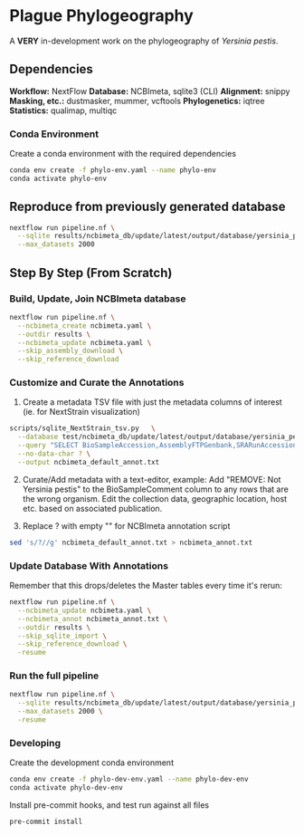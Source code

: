 # Plague Phylogeography

A **VERY** in-development work on the phylogeography of *Yersinia pestis*.

## Dependencies

**Workflow:** NextFlow
**Database:** NCBImeta, sqlite3 (CLI)
**Alignment:** snippy
**Masking, etc.:** dustmasker, mummer, vcftools
**Phylogenetics:** iqtree
**Statistics:** qualimap, multiqc

### Conda Environment

Create a conda environment with the required dependencies

```bash
conda env create -f phylo-env.yaml --name phylo-env
conda activate phylo-env
```

## Reproduce from previously generated database

```bash
nextflow run pipeline.nf \
  --sqlite results/ncbimeta_db/update/latest/output/database/yersinia_pestis_db.sqlite \
  --max_datasets 2000
```

## Step By Step (From Scratch)

### Build, Update, Join NCBImeta database

```bash
nextflow run pipeline.nf \
  --ncbimeta_create ncbimeta.yaml \
  --outdir results \
  --ncbimeta_update ncbimeta.yaml \
  --skip_assembly_download \
  --skip_reference_download
```

### Customize and Curate the Annotations

1. Create a metadata TSV file with just the metadata columns of interest (ie. for NextStrain visualization)

```bash
scripts/sqlite_NextStrain_tsv.py   \
  --database test/ncbimeta_db/update/latest/output/database/yersinia_pestis_db.sqlite   \
  --query "SELECT BioSampleAccession,AssemblyFTPGenbank,SRARunAccession,BioSampleStrain,BioSampleCollectionDate,BioSampleHost,BioSampleGeographicLocation,BioSampleBiovar,PubmedArticleTitle,PubmedAuthorsLastName,AssemblyContigCount,AssemblyTotalLength,NucleotideGenes,NucleotideGenesTotal,NucleotidePseudoGenes,NucleotidePseudoGenesTotal,NucleotiderRNAs,AssemblySubmissionDate,SRARunPublishDate,BioSampleComment FROM Master"   \
  --no-data-char ? \
  --output ncbimeta_default_annot.txt
```

2. Curate/Add metadata with a text-editor, example:
Add "REMOVE: Not Yersinia pestis" to the BioSampleComment column to any rows that are the wrong organism.
Edit the collection data, geographic location, host etc. based on associated publication.

3. Replace ? with empty "" for NCBImeta annotation script

```bash
sed 's/?//g' ncbimeta_default_annot.txt > ncbimeta_annot.txt
```

### Update Database With Annotations

Remember that this drops/deletes the Master tables every time it's rerun:

```bash
nextflow run pipeline.nf \
  --ncbimeta_update ncbimeta.yaml \
  --ncbimeta_annot ncbimeta_annot.txt \
  --outdir results \
  --skip_sqlite_import \
  --skip_reference_download \
  -resume
```

### Run the full pipeline

```bash
nextflow run pipeline.nf \
  --sqlite results/ncbimeta_db/update/latest/output/database/yersinia_pestis_db.sqlite \
  --max_datasets 2000 \
  -resume
```

### Developing

Create the development conda environment

```bash
conda env create -f phylo-dev-env.yaml --name phylo-dev-env
conda activate phylo-dev-env
```

Install pre-commit hooks, and test run against all files

```bash
pre-commit install
```
